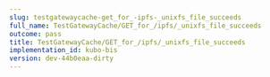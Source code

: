 ```yaml
---
slug: testgatewaycache-get_for_-ipfs-_unixfs_file_succeeds
full_name: TestGatewayCache/GET_for_/ipfs/_unixfs_file_succeeds
outcome: pass
title: TestGatewayCache/GET_for_/ipfs/_unixfs_file_succeeds
implementation_id: kubo-bis
version: dev-44b0eaa-dirty
---
```


